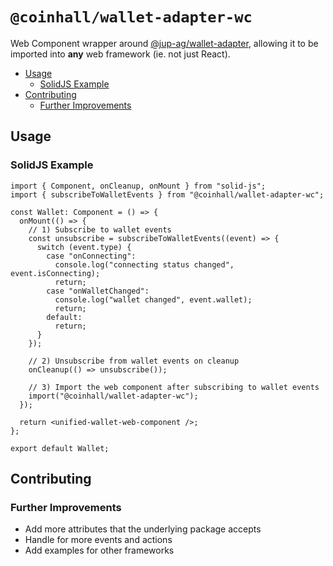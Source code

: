 <!-- omit in toc -->
# `@coinhall/wallet-adapter-wc`

Web Component wrapper around [@jup-ag/wallet-adapter](https://github.com/TeamRaccoons/Unified-Wallet-Kit), allowing it to be imported into **any** web framework (ie. not just React).

- [Usage](#usage)
  - [SolidJS Example](#solidjs-example)
- [Contributing](#contributing)
  - [Further Improvements](#further-improvements)

## Usage

### SolidJS Example

```tsx
import { Component, onCleanup, onMount } from "solid-js";
import { subscribeToWalletEvents } from "@coinhall/wallet-adapter-wc";

const Wallet: Component = () => {
  onMount(() => {
    // 1) Subscribe to wallet events
    const unsubscribe = subscribeToWalletEvents((event) => {
      switch (event.type) {
        case "onConnecting":
          console.log("connecting status changed", event.isConnecting);
          return;
        case "onWalletChanged":
          console.log("wallet changed", event.wallet);
          return;
        default:
          return;
      }
    });

    // 2) Unsubscribe from wallet events on cleanup
    onCleanup(() => unsubscribe());

    // 3) Import the web component after subscribing to wallet events
    import("@coinhall/wallet-adapter-wc");
  });

  return <unified-wallet-web-component />;
};

export default Wallet;
```

## Contributing

### Further Improvements

- Add more attributes that the underlying package accepts
- Handle for more events and actions
- Add examples for other frameworks
